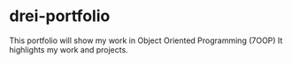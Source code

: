 # drei-portfolio
This portfolio will show my work in Object Oriented Programming (7OOP) It highlights my work and projects.
